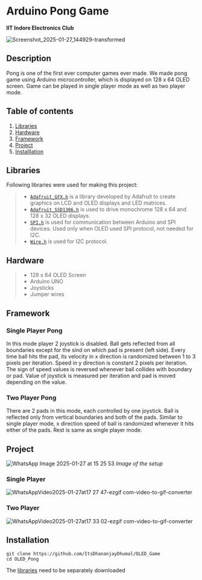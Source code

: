 # Arduino Pong Game
**IIT Indore Electronics Club**

![Screenshot_2025-01-27_144929-transformed](https://github.com/user-attachments/assets/4e8f34a1-3428-48ec-8ef9-8b09416c297e)


## Description
Pong is one of the first ever computer games ever made. We made pong game using Arduino microcontroller, which is displayed on 128 x 64 OLED screen. Game can be played in single player mode as well as two player mode.

## Table of contents
1. [Libraries](#libraries)
2. [Hardware](#hardware)
3. [Framework](#framework)
4. [Project](#project)
5. [Installlation](#installation)

## Libraries
Following libraries were used for making this project:
> * [`Adafruit_GFX.h`](https://learn.adafruit.com/adafruit-gfx-graphics-library) is a library developed by Adafruit to create graphics on LCD and OLED displays and LED matrices.
> * [`Adafruit_SSD1306.h`](https://github.com/adafruit/Adafruit_SSD1306) is used to drive monochrome 128 x 64 and 128 x 32 OLED displays.
> * [`SPI.h`](https://docs.arduino.cc/language-reference/en/functions/communication/SPI/) is used for communication between Arduino and SPI devices. Used only when OLED used SPI protocol, not needed for I2C.
> * [`Wire.h`](https://docs.arduino.cc/language-reference/en/functions/communication/wire/) is used for I2C protocol.

## Hardware
> * 128 x 64 OLED Screen
> * Arduino UNO
> * Joysticks
> * Jumper wires

## Framework
### Single Player Pong
In this mode player 2 joystick is disabled. Ball gets reflected from all boundaries except for the sind on which pad is present (left side). Every time ball hits the pad, its velocity in x direction is randomized between 1 to 3 pixels per iteration. Speed in y direction is constant 2 pixels per iteration. The sign of speed values is reversed whenever ball collides with boundary or pad.
Value of joystick is measured per iteration and pad is moved depending on the value.
### Two Player Pong
There are 2 pads in this mode, each controlled by one joystick. Ball is reflected only from vertical boundaries and both of the pads. Similar to single player mode, x direction speed of ball is randomized whenever it hits either of the pads. Rest is same as single player mode.

## Project
![WhatsApp Image 2025-01-27 at 15 25 53](https://github.com/user-attachments/assets/a34ad7e4-a0e8-4412-9b4a-ad13d268e069)
_Image of the setup_
### Single Player
![WhatsAppVideo2025-01-27at17 27 47-ezgif com-video-to-gif-converter](https://github.com/user-attachments/assets/e81aa0d6-4b2b-4c7e-8936-39eab3d1351f)

### Two Player
![WhatsAppVideo2025-01-27at17 33 02-ezgif com-video-to-gif-converter](https://github.com/user-attachments/assets/03989de1-8d4b-43be-a9de-49b3e1c8396f)

## Installation
```shell
git clone https://github.com/ItsDhananjayDhumal/OLED_Game
cd OLED_Pong
```
The [libraries](#libraries) need to be separately downloaded
